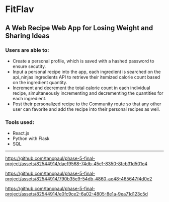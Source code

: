 # FitFlav
## A Web Recipe Web App for Losing Weight and Sharing Ideas 


### Users are able to:
- Create a personal profile, which is saved with a hashed password to ensure secutity.
- Input a personal recipe into the app, each ingredient is searched on the api_ninjas ingredients API to retrieve their itemized calorie count based on the ingredient quantity.
- Increment and decrement the total calorie count in each individual recipe, simultaneously incrementing and decrementing the quantities for each ingredient.
- Post their personalized recipe to the Community route so that any other user can favorite and add the recipe into their personal recipes as well.

### Tools used:
- React.js
- Python with Flask
- SQL

---





https://github.com/tanopaul/phase-5-final-project/assets/82544914/daef9568-74db-45e1-8350-8fcb31d501e4




https://github.com/tanopaul/phase-5-final-project/assets/82544914/790b35e9-54db-4860-ae48-465647f4d0e2






https://github.com/tanopaul/phase-5-final-project/assets/82544914/e0fc9ce2-6a02-4805-8e1a-9ea71d123c5d

